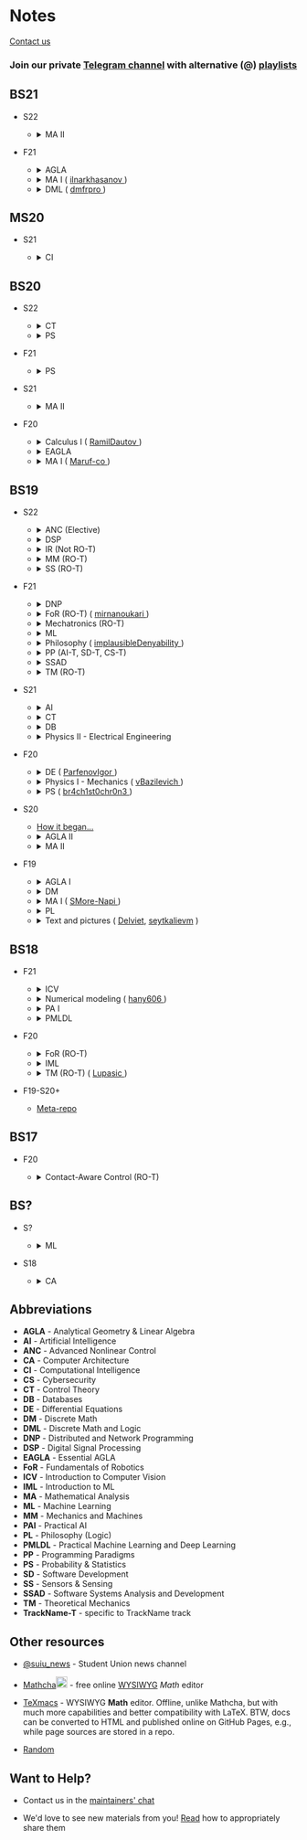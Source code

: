 # Notes

[Contact us](#want-to-help)

<h3>Join our private <a href="https://t.me/+Up2u4_lCIullNTQy">Telegram channel</a> with alternative (@) <a href="./playlists.md">playlists</a> </h3>

## BS21

* S22

    * <details> <summary> MA II </summary>

        * Probable Assignments - see materials of previous BS
    </details>

* F21

    * <details> <summary> AGLA </summary>

        * [Playlist](https://youtube.com/playlist?list=PLtFS7FHavVl8l4q7Z_ja2ajzr4pRGGvYZ)
    </details>

    * <details> <summary> MA I ( <a href="https://github.com/ilnarkhasanov"> ilnarkhasanov </a> ) </summary>

        * [Materials](https://drive.google.com/drive/folders/1Td3herm_YaztibUSjMFaRUh9hn_dOajt?usp=sharing)
    </details>

    * <details> <summary> DML ( <a href="http://github.com/dmfrpro"> dmfrpro </a> ) </summary>

        * [Materials](https://drive.google.com/drive/folders/1aA2awuAw7N-GaBScUTcocrFKqH1_8GSv?usp=sharing)
    </details>


## MS20
* S21

    * <details> <summary> CI </summary>

        * [Playlist](https://youtube.com/playlist?list=PLlxR_sEKjSpQpIgRykNdcwITKqXl3Gu-K) / [@](./playlists.md#s21---ci)
    </details>

## BS20
* S22
    
    * <details> <summary> CT </summary>
        
        * [Playlist](https://www.youtube.com/playlist?list=PLlxR_sEKjSpQ2pmaZeut4ePfMtK_26UPh) / [@](./playlists.md#s22---ct)
    </details>

    * <details> <summary> PS </summary>
        
        * [Playlist](https://youtube.com/playlist?list=PLlxR_sEKjSpQ2pmaZeut4ePfMtK_26UPh)
    </details>

* F21

    * <details> <summary> PS </summary>

        * [Materials](https://drive.google.com/drive/folders/1u7DMAik2yaQYIOvQ_Kbxaxa6ndWL9E8G?usp=sharing)
        * [Playlist](https://youtube.com/playlist?list=PLDtVwbUDS3Wlj5KY-HO0nM-BJixae64bX)

* S21

    * <details> <summary> MA II </summary>

        * [Materials](https://drive.google.com/drive/folders/1Tym4rFAEshjQhvDPenvpvyFgvOmV0Qo1?usp=sharing)
        * [Playlist](https://youtube.com/playlist?list=PLB6s35Ya4Pap_gvxY2TTxZmyZ6VluPGgQ)

* F20

    * <details> <summary> Calculus I ( <a href="https://github.com/RamilDautov"> RamilDautov </a>) </summary>

        * [Materials](https://drive.google.com/drive/folders/1dY7DyV1RA9Fsk4RrFUzYEbxIgd1tpwbx?usp=sharing)
        * [Playlist](https://youtube.com/playlist?list=PLUI4rqPAsSEbzrpqphMWQ06p70RtXRDwR) / [@](./playlists.md#f20---calculus-i)
    </details>

    * <details> <summary> EAGLA </summary>

        * [Playlist](https://youtube.com/playlist?list=PLtFS7FHavVl-VXiod2y_fZTAVClyEXB-0) / [@](./playlists.md#f20---eagla-i)

    </details>

    * <details> <summary> MA I ( <a href="https://github.com/Maruf-co"> Maruf-co </a>) </summary>

        * [Materials](https://drive.google.com/drive/folders/1mcCxkTXMLXvJQyKQhDyTsV3u95lbFLCf?usp=sharing)
        * [Playlist](https://youtube.com/playlist?list=PLUI4rqPAsSEa5OGnDRhGTRuznzkcAJUpv) / [@](./playlists.md#f20---ma-i)
     </details>

## BS19
* S22

    * <details> <summary> ANC (Elective) </summary>

        * [Notes](https://www.mathcha.io/editor/pgvxnsKESNpIQ3h5drWMnSJ1vXdvtYvo8ZVfm1rw9q)<img src="https://cdn.mathcha.io/resources/logo.png" width="20" title="hover text">
    </details>

    * <details> <summary> DSP </summary>

        * [Notes](https://www.mathcha.io/editor/WvWrxCPmFglsn3FKOzLmGuvM34vzH90ZyjrFJMY0VQ)<img src="https://cdn.mathcha.io/resources/logo.png" width="20" title="hover text">
    </details>

    * <details> <summary> IR (Not RO-T) </summary>

        * [Materials](https://github.com/IUCVLab/information-retrieval)
    </details>

    * <details> <summary> MM (RO-T) </summary>

        * [Drawing rules](http://gk-drawing.ru/plotting/) in Russian
        * You may like Autodesk Inventor with a [student license](https://www.autodesk.com/education/students).
        * We had Ansys on final exam. **8 retakers** / 15 students)

    </details>
    
    * <details> <summary> SS (RO-T) </summary>

        * CV [course](https://web.stanford.edu/class/cs231a/course_notes.html) in understandable English
        
    </details>

* F21

    * <details> <summary> DNP </summary>

        * [Materials](https://drive.google.com/drive/folders/14Zy1w1O0XSmjfU8XOV32m2-uMRUJQVTG?usp=sharing)
    </details>

    * <details> <summary> FoR (RO-T) ( <a href="https://github.com/mirnanoukari"> mirnanoukari </a>) </summary>

        * [Materials](https://github.com/br4ch1st0chr0n3/F21FoR)
        * [Assignments](https://github.com/mirnanoukari/FoR). Check Lab slides to install and run ROS lab
    </details>

    * <details> <summary> Mechatronics (RO-T) </summary>

        * [Materials](https://drive.google.com/drive/folders/1kCXXRrFo42oLzol7IgS1lzIbvblL9N-x?usp=sharing)
        * [Playlist](https://youtube.com/playlist?list=PLNh4MTycRwFB3b_Bd6XZIUu8RXOm3GXBW) / [@](./playlists.md#f21---mech)
    </details>

    * <details> <summary> ML </summary>

        * [Materials](https://drive.google.com/drive/folders/1E6JHoA1fTWveVDAx27Q4qoedlZHA_Ump?usp=sharing)
        * Professor Khan highly recommended lab attendance
        * [Playlist](https://youtube.com/playlist?list=PLJHon32ieRbI8rwg3K9mdUfiBfSaeFreb) Best practices in Training Neural Networks / [@](./playlists.md#f21---ml-best-practices)
        * [Playlist](https://youtube.com/playlist?list=PLDtVwbUDS3WnlwDgpHnPVUvwDrjHNkRVh) Lectures / [@](./playlists.md#f21---ml-lectures)
    </details>

    * <details> <summary> Philosophy ( <a href="https://github.com/implausibleDenyability")> implausibleDenyability </a>) </summary>

        * [Notes](https://orchid-creature-596.notion.site/Philosophy-cbd3fcb9b2984d3b93a6af48aef7f797)
        * [Presentations](https://docs.google.com/spreadsheets/d/1wriKyCsxD6wyCVHkcdR95yQheSQeU7Xbqx7bO1P0bdI/edit?usp=sharing)
    </details>

    * <details> <summary> PP (AI-T, SD-T, CS-T) </summary>
        
        * [Playlist](https://youtube.com/playlist?list=PLov3NSwpY86eMWcSLVDi071ertPAA22Dr) / [@](./playlists.md#f21---pp)
        * [Materials](https://github.com/ParfenovIgor/F21-Programming-Paradigms-Y-3)
        * [Labs and Assignments](https://github.com/SMore-Napi/PP_Innopolis)
        * [Haskell for Imperative Programmers](https://youtube.com/playlist?list=PLe7Ei6viL6jGp1Rfu0dil1JH1SHk9bgDV)
        * [LYAH](https://web.archive.org/web/20211125090205/http://learnyouahaskell.com/chapters)
        * [ruhaskell](https://ruhaskell.org/links.html)
        * [Haskell Debug Adapter](https://marketplace.visualstudio.com/items?itemName=phoityne.phoityne-vscode). See how to set [startup file](https://github.com/phoityne/hdx4vsc/blob/master/README_ghc86.md#setting-the-startup-hs-file) and [startup function](https://github.com/phoityne/hdx4vsc/blob/master/README_ghc86.md#setting-the-startup-function)
    </details>

    * <details> <summary> SSAD </summary>

        * [Playlist](https://youtube.com/playlist?list=PLaIsQH4uc08woJKRAA7mmjs9fU0jeKjjM) / [@](./playlists.md#f21---ssad)
        * [Materials](https://drive.google.com/drive/folders/1kqhm1EKLcxxMUERUn7BhRtaV4yEWdp86?usp=sharing)
        * [Repo](https://github.com/yegor256/ssd16)
    </details>

    * <details> <summary> TM (RO-T) </summary>

        * [Materials](https://drive.google.com/drive/folders/1XCHrFHR_gR_kGcduNOUu9F1I9IaI1bME?usp=sharing)
        * [Playlist](https://youtube.com/playlist?list=PLtFS7FHavVl_DAnHFNvqVZMaEPHdYuhH6)
        * [Notes](https://www.mathcha.io/editor/D0kgysy7UqlHl4FW5YKO1IxK6nOdsENj9NPtoM1x2e)<img src="https://cdn.mathcha.io/resources/logo.png" width="20" title="hover text">

* S21

    * <details> <summary> AI </summary>

        * [Playlist](https://youtube.com/playlist?list=PLB6s35Ya4Paovn_wKttoAg3IrHTZSPMjy)
    </details>
    
    * <details> <summary> CT </summary>

        * [Materials](https://drive.google.com/drive/folders/1fkxnvpBowT61iej6w15-3OeI_RPukGSE?usp=sharing)
        * [Repo](https://github.com/SergeiSa/Control-Theory-Slides-Spring-2021)
        * [Playlist](https://youtube.com/watch?v=x2cYtqJR-qg&list=PLlxR_sEKjSpTyteBJYJR6WBuAlPineEwz) / [@](playlists.md#f21---ct)
        
    </details>

    * <details> <summary> DB </summary>

        * [Materials](https://drive.google.com/drive/folders/1uiA06foyWJMMO7bjBMg4ER1OOOQz0dwD?usp=sharing)
        * [Playlist](https://youtube.com/playlist?list=PLB6s35Ya4ParNWZqsxD-j6MzP9nf7pV7t) / [@](playlists.md#f21---db)
    </details>

    * <details> <summary> Physics II - Electrical Engineering </summary>

        * [Materials](https://drive.google.com/drive/folders/1MW2yzolVjqBX5qgSgpH0jviJmMehRsMx?usp=sharing)
        * [Electronic Circuit Simulator](https://www.falstad.com/circuit/)

* F20

    * <details> <summary> DE ( <a href="https://github.com/ParfenovIgor" )> ParfenovIgor </a>) </summary>

        * [Materials](https://drive.google.com/drive/folders/1eRpXYHxxzr3VnzggUzAnNlFxEZzPhU8-?usp=sharing)
        * [Playlist](https://youtube.com/playlist?list=PL-9NmFdiBDkSQ30UqrXPHUfU2EClnKk0m) Lectures / [@](./playlists.md#f20---de---lectures)
        * [@](./playlists.md#f20---de---tutorials) Tutorials
    </details>

    * <details> <summary> Physics I - Mechanics ( <a href="https://github.com/vBazilevich")> vBazilevich </a>) </summary>

        * [Materials](https://drive.google.com/drive/folders/1944F88l5Q4IASBIfb9EjeJSst68QBkkY?usp=sharing)
        * [Playlist](https://youtube.com/playlist?list=PLNh4MTycRwFC3nc0sv_0--T7OuLHxMkMK) / [@](./playlists.md#f20---phy-i)
    </details>

    * <details> <summary> PS ( <a href="https://github.com/br4ch1st0chr0n3")> br4ch1st0chr0n3 </a>) </summary>

        * [Materials](https://drive.google.com/drive/folders/1AsRhU_FxUbyklH1D9wR5NLjcBPnf_Ld4?usp=sharing)
        * [Playlist](https://youtube.com/playlist?list=PLUI4rqPAsSEbWP1ov_FFfnPWZujSzF7jV) / [@](./playlists.md#f20---ps)
        * [Kalman filter](https://www.kalmanfilter.net/background.html) - where this theory can be applied (SS course)

* S20

    * [How it began...](https://docs.google.com/spreadsheets/d/114FePEEj6Nrr9K4X5I8PyBfSbxn8VSk_O3lbiuxyC7M/edit?usp=sharing)

    </details>

    * <details> <summary> AGLA II </summary>

        * [Materials](https://drive.google.com/drive/folders/1p4472WLNddEza9TlJh7N285x6ogDQFEo?usp=sharing)
    </details>

    * <details> <summary> MA II </summary>

        * [Materials](https://drive.google.com/drive/folders/1lnqasIlQeh6MqU_ZFAeM-iMY_Ays3lZn?usp=sharing)
        * [Playlist](https://youtube.com/playlist?list=PLUI4rqPAsSEag1Wc9ohTtmZkovLuZMAEG) / [@](./playlists.md#s20---ma-ii)

* F19
    * <details> <summary> AGLA I </summary>

        * [Materials](https://drive.google.com/drive/folders/1PfvdriF5lO0bA-6tFckQlBx18dd2yI7s?usp=sharing)
    </details>

    * <details> <summary> DM </summary>

        * [Materials](https://drive.google.com/drive/folders/1EO_7EBNVICSLRz3lw-PCUOMMla7f7nQA?usp=sharing)
    </details>

    * <details> <summary> MA I ( <a href="https://github.com/SMore-Napi"> SMore-Napi </a>) </summary>

        * [Materials](https://drive.google.com/drive/folders/1FE7ZpD2TBKQRm3GY8fu8rMLBq1TqIIs7?usp=sharing)
    </details>

    * <details> <summary> PL </summary>

        * [Materials](https://drive.google.com/drive/folders/15obxaQVzCoCPdgL8a0Ox0Mvq_9oslLf6?usp=sharing)
    </details>

    * <details> <summary> Text and pictures ( <a href="https://github.com/Delviet"> Delviet</a>, <a href="https://github.com/seytkalievm">seytkalievm</a> ) </summary>

        * [@b19lectut](http://t.me/b19lectut)
    </details>


## BS18

* F21

    * <details> <summary> ICV </summary>

        * [Materials](https://github.com/hany606/ICV_Fall21IU)

    * <details> <summary> Numerical modeling ( <a href="https://github.com/hany606")> hany606 </a>) </summary>

        * [Materials](https://github.com/hany606/NM_Fall21IU)

    * <details> <summary> PA I </summary>

        * [Materials](https://github.com/hany606/PAI_Fall21IU)

    * <details> <summary> PMLDL </summary>

        * [Materials](https://github.com/hany606/PMLDL_Fall21IU)

* F20

    * <details> <summary> FoR (RO-T) </summary>

        * [Materials](https://github.com/hany606/Introduction-to-Manipulators-FoR_Fall20IU)

    * <details> <summary> IML </summary>

        * [Materials](https://github.com/hany606/Introduction-to-Machine-Learning-IML_Fall20IU)

    * <details> <summary> TM (RO-T) ( <a href="https://github.com/Lupasic"> Lupasic </a>) </summary>

        * [Playlist](https://youtube.com/playlist?list=PLtFS7FHavVl8QCCHHN75k1RuBV8Ch7l5K) Labs / [@](./playlists.md#f20---tm)
        * [Materials](https://github.com/hany606/TM_Fall20IU)

* F19-S20+

    * [Meta-repo](https://github.com/hany606/University-Courses-Repositories)



## BS17
* F20

    * <details> <summary> Contact-Aware Control (RO-T) </summary>

        * [Materials](https://github.com/SergeiSa/Contact-Aware-Control-Slides-Fall-2020)
    </details>


## BS?

* S?

    * <details> <summary> ML </summary>

        * [Materials](https://github.com/yandexdataschool/MLatImperial2018)
    </details>

* S18

    * <details> <summary> CA </summary>

        * [wiki](https://github.com/InnopolisStudents/wiki/tree/master/computer_architecture)
    </details>


## Abbreviations

* **AGLA** - Analytical Geometry & Linear Algebra
* **AI** - Artificial Intelligence
* **ANC** - Advanced Nonlinear Control
* **CA** - Computer Architecture
* **CI** - Computational Intelligence
* **CS** - Cybersecurity
* **CT** - Control Theory
* **DB** - Databases
* **DE** - Differential Equations
* **DM** - Discrete Math
* **DML** - Discrete Math and Logic
* **DNP** - Distributed and Network Programming
* **DSP** - Digital Signal Processing
* **EAGLA** - Essential AGLA
* **FoR** - Fundamentals of Robotics
* **ICV** - Introduction to Computer Vision
* **IML** - Introduction to ML
* **MA** - Mathematical Analysis
* **ML** - Machine Learning
* **MM** - Mechanics and Machines
* **PAI** - Practical AI
* **PL** - Philosophy (Logic)
* **PMLDL** - Practical Machine Learning and Deep Learning
* **PP** - Programming Paradigms
* **PS** - Probability & Statistics
* **SD** - Software Development
* **SS** - Sensors & Sensing
* **SSAD** - Software Systems Analysis and Development
* **TM** - Theoretical Mechanics
* **TrackName-T** - specific to TrackName track

## Other resources
* [@suiu_news](https://t.me/suiu_news) - Student Union news channel

* [Mathcha](https://www.mathcha.io/)<img src="https://cdn.mathcha.io/resources/logo.png" width="20" title="Mathcha"> - free online [WYSIWYG](https://www.mathcha.io/documentation/) *Math* editor

* [TeXmacs](https://www.texmacs.org/tmweb/home/welcome.en.html) - WYSIWYG **Math** editor. Offline, unlike Mathcha, but with much more capabilities and better compatibility with LaTeX. BTW, docs can be converted to HTML and published online on GitHub Pages, e.g., while page sources are stored in a repo.

* [Random](./Random.md)

## Want to Help?

* Contact us in the [maintainers' chat](https://t.me/+zS_RREMuRMUzMDQy)

* We'd love to see new materials from you! [Read](./share.md#sharing-rules) how to appropriately share them